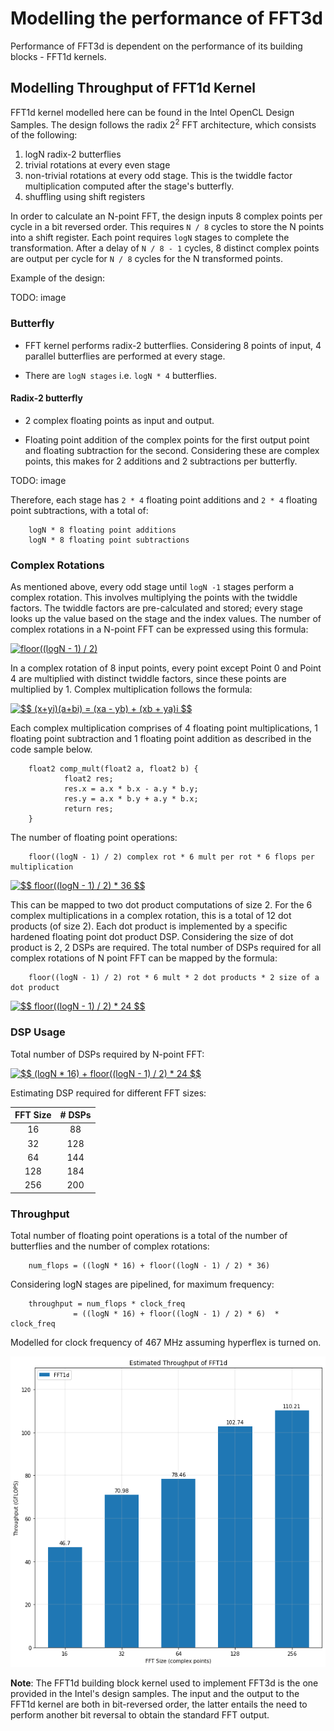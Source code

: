 # Modelling the performance of FFT3d

Performance of FFT3d is dependent on the performance of its building blocks - FFT1d kernels.

## Modelling Throughput of FFT1d Kernel

FFT1d kernel modelled here can be found in the Intel OpenCL Design Samples. The design follows the radix 2<sup>2</sup> FFT architecture, which consists of the following:

1. logN radix-2 butterflies
2. trivial rotations at every even stage
3. non-trivial rotations at every odd stage. This is the twiddle factor multiplication computed after the stage's butterfly.
4. shuffling using shift registers

In order to calculate an N-point FFT, the design inputs 8 complex points per cycle in a bit reversed order. This requires `N / 8` cycles to store the N points into a shift register. Each point requires `logN` stages to complete the transformation. After a delay of `N / 8 - 1` cycles, 8 distinct complex points are output per cycle for `N / 8` cycles for the N transformed points.

Example of the design:

TODO: image

### Butterfly

- FFT kernel performs radix-2 butterflies. Considering 8 points of input, 4 parallel butterflies are performed at every stage.

- There are `logN stages` i.e. `logN * 4` butterflies.

#### Radix-2 butterfly

- 2 complex floating points as input and output.

- Floating point addition of the complex points for the first output point and floating subtraction for the second. Considering these are complex points, this makes for 2 additions and 2 subtractions per butterfly.

TODO: image

Therefore, each stage has `2 * 4` floating point additions and `2 * 4` floating point subtractions, with a total of:

        logN * 8 floating point additions 
        logN * 8 floating point subtractions

### Complex Rotations

As mentioned above, every odd stage until `logN -1` stages perform a complex rotation. This involves multiplying the points with the twiddle factors. The twiddle factors are pre-calculated and stored; every stage looks up the value based on the stage and the index values. The number of complex rotations in a N-point FFT can be expressed using this formula:

<a href="https://www.codecogs.com/eqnedit.php?latex=floor((logN&space;-&space;1)&space;/&space;2)" target="_blank"><img src="https://latex.codecogs.com/svg.latex?floor((logN&space;-&space;1)&space;/&space;2)" title="floor((logN - 1) / 2)" /></a>

In a complex rotation of 8 input points, every point except Point 0 and Point 4 are multiplied with distinct twiddle factors, since these points are multiplied by 1. Complex multiplication follows the formula:

<a href="https://www.codecogs.com/eqnedit.php?latex=$$&space;(x&plus;yi)(a&plus;bi)&space;=&space;(xa&space;-&space;yb)&space;&plus;&space;(xb&space;&plus;&space;ya)i&space;$$" target="_blank"><img src="https://latex.codecogs.com/svg.latex?$$&space;(x&plus;yi)(a&plus;bi)&space;=&space;(xa&space;-&space;yb)&space;&plus;&space;(xb&space;&plus;&space;ya)i&space;$$" title="$$ (x+yi)(a+bi) = (xa - yb) + (xb + ya)i $$" /></a>

Each complex multiplication comprises of 4 floating point multiplications, 1 floating point subtraction and 1 floating point addition as described in the code sample below.

        float2 comp_mult(float2 a, float2 b) {
                float2 res;
                res.x = a.x * b.x - a.y * b.y;
                res.y = a.x * b.y + a.y * b.x;
                return res;
        }

The number of floating point operations:

        floor((logN - 1) / 2) complex rot * 6 mult per rot * 6 flops per multiplication 

<a href="https://www.codecogs.com/eqnedit.php?latex=$$&space;floor((logN&space;-&space;1)&space;/&space;2)&space;*&space;36&space;$$" target="_blank"><img src="https://latex.codecogs.com/svg.latex?$$&space;floor((logN&space;-&space;1)&space;/&space;2)&space;*&space;36&space;$$" title="$$ floor((logN - 1) / 2) * 36 $$" /></a>

This can be mapped to two dot product computations of size 2. For the 6 complex multiplications in a complex rotation, this is a total of 12 dot products (of size 2). Each dot product is implemented by a specific hardened floating point dot product DSP. Considering the size of dot product is 2, 2 DSPs are required. The total number of DSPs required for all complex rotations of N point FFT can be mapped by the formula:

        floor((logN - 1) / 2) rot * 6 mult * 2 dot products * 2 size of a dot product
        
<a href="https://www.codecogs.com/eqnedit.php?latex=$$&space;floor((logN&space;-&space;1)&space;/&space;2)&space;*&space;24&space;$$" target="_blank"><img src="https://latex.codecogs.com/svg.latex?$$&space;floor((logN&space;-&space;1)&space;/&space;2)&space;*&space;24&space;$$" title="$$ floor((logN - 1) / 2) * 24 $$" /></a>

### DSP Usage

Total number of DSPs required by N-point FFT:

<a href="https://www.codecogs.com/eqnedit.php?latex=$$&space;(logN&space;*&space;16)&space;&plus;&space;floor((logN&space;-&space;1)&space;/&space;2)&space;*&space;24&space;$$" target="_blank"><img src="https://latex.codecogs.com/svg.latex?$$&space;(logN&space;*&space;16)&space;&plus;&space;floor((logN&space;-&space;1)&space;/&space;2)&space;*&space;24&space;$$" title="$$ (logN * 16) + floor((logN - 1) / 2) * 24 $$" /></a>

Estimating DSP required for different FFT sizes:

| FFT Size | # DSPs |
|:--------:|:------:|
|    16    |   88   |
|    32    |   128  |
|    64    |   144  |
|    128   |   184  |
|    256   |   200  |

### Throughput

Total number of floating point operations is a total of the number of butterflies and the number of complex rotations:

        num_flops = ((logN * 16) + floor((logN - 1) / 2) * 36) 

Considering logN stages are pipelined, for maximum frequency:

        throughput = num_flops * clock_freq
                  = ((logN * 16) + floor((logN - 1) / 2) * 6)  * clock_freq

Modelled for clock frequency of 467 MHz assuming hyperflex is turned on.

![Throughput for different FFT1d Sizes](common/fft1d_throughput.png)

**Note**: The FFT1d building block kernel used to implement FFT3d is the one provided in the Intel's design samples. The input and the output to the FFT1d kernel are both in bit-reversed order, the latter entails the need to perform another bit reversal to obtain the standard FFT output.
